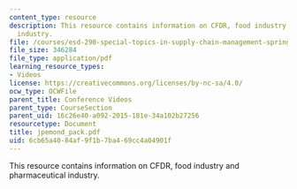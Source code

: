 ```yaml
---
content_type: resource
description: This resource contains information on CFDR, food industry and pharmaceutical
  industry.
file: /courses/esd-290-special-topics-in-supply-chain-management-spring-2005/6cb65a4084af9f1b7ba469cc4a04901f_jpemond_pack.pdf
file_size: 346284
file_type: application/pdf
learning_resource_types:
- Videos
license: https://creativecommons.org/licenses/by-nc-sa/4.0/
ocw_type: OCWFile
parent_title: Conference Videos
parent_type: CourseSection
parent_uid: 16c26e40-a092-2015-181e-34a102b27256
resourcetype: Document
title: jpemond_pack.pdf
uid: 6cb65a40-84af-9f1b-7ba4-69cc4a04901f
---
```

This resource contains information on CFDR, food industry and pharmaceutical industry.